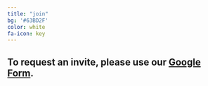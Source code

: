 ```yaml
---
title: "join"
bg: '#63BD2F'
color: white
fa-icon: key
---
```


## To request an invite, please use our <a href="https://forms.gle/eMhViDmStHm8v8os5" target="_blank">Google Form</a>.
